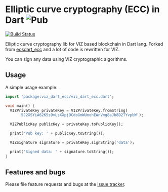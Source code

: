 # Elliptic curve cryptography (ECC) in Dart ![Pub](https://img.shields.io/pub/v/viz_dart_ecc.svg)
[![Build Status](https://travis-ci.com/VizTower/viz_dart_ecc.svg?branch=master)](https://travis-ci.com/VizTower/viz_dart_ecc)

Elliptic curve cryptography lib for VIZ based blockchain in Dart lang. 
Forked from [eosdart_ecc](https://github.com/primes-network/eosdart_ecc) and a lot of code is rewritten for VIZ.

You can sign any data using VIZ cryptographic algorithms.

## Usage

A simple usage example:

```dart
import 'package:viz_dart_ecc/viz_dart_ecc.dart';

void main() {
  VIZPrivateKey privateKey = VIZPrivateKey.fromString(
      '5J2XSYiA62K5s9vLsXXpj9CdoGmWUnohEWnVmg8aJb8D2TYvpbW');

  VIZPublicKey publicKey = privateKey.toPublicKey();

  print('Pub key: ' + publicKey.toString());

  VIZSignature signature = privateKey.signString('data');

  print('Signed data: ' + signature.toString());
}
```

## Features and bugs

Please file feature requests and bugs at the [issue tracker](https://github.com/VizTower/viz_dart_ecc/issues).